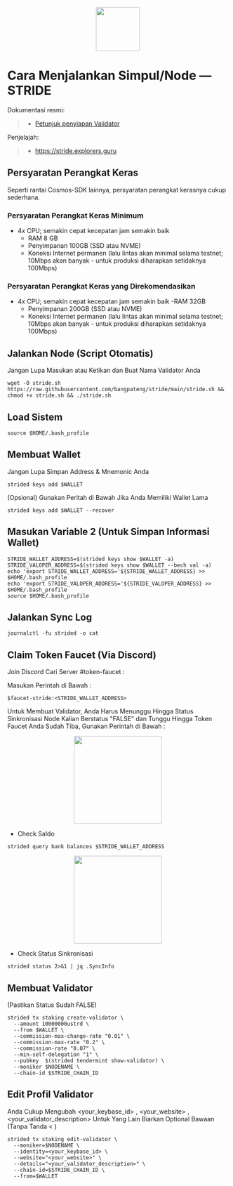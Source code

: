 <p align="center">
  <img height="100" height="auto" src="https://user-images.githubusercontent.com/50621007/183283696-d1c4192b-f594-45bb-b589-15a5e57a795c.png">
</p>

# Cara Menjalankan Simpul/Node — STRIDE

Dokumentasi resmi:
>- [Petunjuk penyiapan Validator](https://github.com/Stride-Labs/testnet)

Penjelajah:
>- https://stride.explorers.guru

## Persyaratan Perangkat Keras
Seperti rantai Cosmos-SDK lainnya, persyaratan perangkat kerasnya cukup sederhana.

### Persyaratan Perangkat Keras Minimum
- 4x CPU; semakin cepat kecepatan jam semakin baik
  - RAM 8 GB
  - Penyimpanan 100GB (SSD atau NVME)
  - Koneksi Internet permanen (lalu lintas akan minimal selama testnet; 10Mbps akan banyak - untuk produksi diharapkan setidaknya 100Mbps)

### Persyaratan Perangkat Keras yang Direkomendasikan
- 4x CPU; semakin cepat kecepatan jam semakin baik
  -RAM 32GB
  - Penyimpanan 200GB (SSD atau NVME)
  - Koneksi Internet permanen (lalu lintas akan minimal selama testnet; 10Mbps akan banyak - untuk produksi diharapkan setidaknya 100Mbps)

## Jalankan Node (Script Otomatis)
Jangan Lupa Masukan atau Ketikan dan Buat Nama Validator Anda
```
wget -O stride.sh https://raw.githubusercontent.com/bangpateng/stride/main/stride.sh && chmod +x stride.sh && ./stride.sh
```
## Load Sistem
```
source $HOME/.bash_profile
```
## Membuat Wallet
Jangan Lupa Simpan Address & Mnemonic Anda
```
strided keys add $WALLET
```
(Opsional) Gunakan Peritah di Bawah Jika Anda Memiliki Wallet Lama
```
strided keys add $WALLET --recover
```
## Masukan Variable 2 (Untuk Simpan Informasi Wallet)
```
STRIDE_WALLET_ADDRESS=$(strided keys show $WALLET -a)
STRIDE_VALOPER_ADDRESS=$(strided keys show $WALLET --bech val -a)
echo 'export STRIDE_WALLET_ADDRESS='${STRIDE_WALLET_ADDRESS} >> $HOME/.bash_profile
echo 'export STRIDE_VALOPER_ADDRESS='${STRIDE_VALOPER_ADDRESS} >> $HOME/.bash_profile
source $HOME/.bash_profile
```
## Jalankan Sync Log
```
journalctl -fu strided -o cat
```
## Claim Token Faucet (Via Discord)
Join Discord Cari Server #token-faucet : 

Masukan Perintah di Bawah :
```
$faucet-stride:<STRIDE_WALLET_ADDRESS>
```
Untuk Membuat Validator, Anda Harus Menunggu Hingga Status Sinkronisasi Node Kalian Berstatus "FALSE" dan Tunggu Hingga Token Faucet Anda Sudah Tiba, Gunakan Perintah di Bawah :

<p align="center">
  <img height="200" height="auto" src="https://user-images.githubusercontent.com/38981255/183638647-998687d0-6d87-48da-89f5-e4daa737ccc9.PNG">
</p>

- Check Saldo
```
strided query bank balances $STRIDE_WALLET_ADDRESS
```
<p align="center">
  <img height="200" height="auto" src="https://user-images.githubusercontent.com/38981255/183639084-09757f91-a64b-4292-89b7-c09286e4b521.png">
</p>

- Check Status Sinkronisasi
```
strided status 2>&1 | jq .SyncInfo
```
## Membuat Validator
(Pastikan Status Sudah FALSE)
```
strided tx staking create-validator \
  --amount 10000000ustrd \
  --from $WALLET \
  --commission-max-change-rate "0.01" \
  --commission-max-rate "0.2" \
  --commission-rate "0.07" \
  --min-self-delegation "1" \
  --pubkey  $(strided tendermint show-validator) \
  --moniker $NODENAME \
  --chain-id $STRIDE_CHAIN_ID
```

## Edit Profil Validator
Anda Cukup Mengubah <your_keybase_id> , <your_website> , <your_validator_description> Untuk Yang Lain Biarkan Optional Bawaan
(Tanpa Tanda < )
```
strided tx staking edit-validator \
  --moniker=$NODENAME \
  --identity=<your_keybase_id> \
  --website="<your_website>" \
  --details="<your_validator_description>" \
  --chain-id=$STRIDE_CHAIN_ID \
  --from=$WALLET
```
